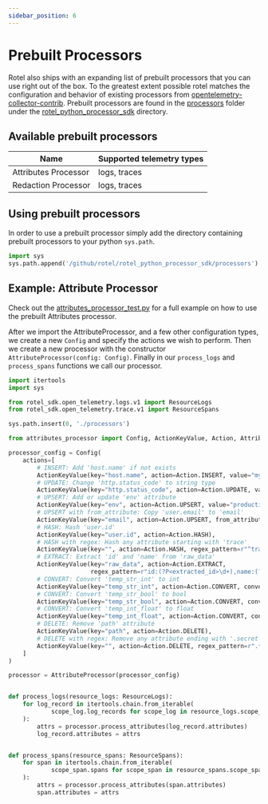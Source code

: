 ```yaml
---
sidebar_position: 6
---
```


# Prebuilt Processors

Rotel also ships with an expanding list of prebuilt processors that you can use right out of the box. To the greatest extent possible rotel matches the configuration and behavior of existing processors from [opentelemetry-collector-contrib](https://github.com/open-telemetry/opentelemetry-collector-contrib). Prebuilt processors are found in the [processors](https://github.com/streamfold/rotel/tree/main/rotel_python_processor_sdk/processors) folder under the [rotel_python_processor_sdk](https://github.com/streamfold/rotel/tree/main/rotel_python_processor_sdk) directory.                                                         

## Available prebuilt processors

| Name                 | Supported telemetry types |
|----------------------|---------------------------|
| Attributes Processor | logs, traces              |
| Redaction Processor  | logs, traces              |

## Using prebuilt processors

In order to use a prebuilt processor simply add the directory containing prebuilt processors to your python `sys.path`. 

```python
import sys
sys.path.append('/github/rotel/rotel_python_processor_sdk/processors')
```

## Example: Attribute Processor
Check out the [attributes_processor_test.py](https://github.com/streamfold/rotel/blob/main/rotel_python_processor_sdk/python_tests/attributes_processor_test.py) for a full example on how to use the prebuilt Attributes processor.

After we import the AttributeProcessor, and a few other configuration types, we create a new `Config` and specify the actions we wish to perform. Then we create a new processor with the constructor `AttributeProcessor(config: Config)`. Finally in our `process_logs` and `process_spans` functions we call our processor.

```python title="attributes_processor_test.py"
import itertools
import sys

from rotel_sdk.open_telemetry.logs.v1 import ResourceLogs
from rotel_sdk.open_telemetry.trace.v1 import ResourceSpans

sys.path.insert(0, './processors')

from attributes_processor import Config, ActionKeyValue, Action, AttributeProcessor

processor_config = Config(
    actions=[
        # INSERT: Add 'host.name' if not exists
        ActionKeyValue(key="host.name", action=Action.INSERT, value="my-server-1"),
        # UPDATE: Change 'http.status_code' to string type
        ActionKeyValue(key="http.status_code", action=Action.UPDATE, value="OK"),
        # UPSERT: Add or update 'env' attribute
        ActionKeyValue(key="env", action=Action.UPSERT, value="production"),
        # UPSERT with from_attribute: Copy 'user.email' to 'email'
        ActionKeyValue(key="email", action=Action.UPSERT, from_attribute="user.email"),
        # HASH: Hash 'user.id'
        ActionKeyValue(key="user.id", action=Action.HASH),
        # HASH with regex: Hash any attribute starting with 'trace'
        ActionKeyValue(key="", action=Action.HASH, regex_pattern=r"^trace.*"),
        # EXTRACT: Extract 'id' and 'name' from 'raw_data'
        ActionKeyValue(key="raw_data", action=Action.EXTRACT,
                       regex_pattern=r"id:(?P<extracted_id>\d+),name:(?P<extracted_name>\w+)"),
        # CONVERT: Convert 'temp_str_int' to int
        ActionKeyValue(key="temp_str_int", action=Action.CONVERT, converted_type="int"),
        # CONVERT: Convert 'temp_str_bool' to bool
        ActionKeyValue(key="temp_str_bool", action=Action.CONVERT, converted_type="bool"),
        # CONVERT: Convert 'temp_int_float' to float
        ActionKeyValue(key="temp_int_float", action=Action.CONVERT, converted_type="double"),
        # DELETE: Remove 'path' attribute
        ActionKeyValue(key="path", action=Action.DELETE),
        # DELETE with regex: Remove any attribute ending with '.secret'
        ActionKeyValue(key="", action=Action.DELETE, regex_pattern=r".*\.secret$"),
    ]
)

processor = AttributeProcessor(processor_config)


def process_logs(resource_logs: ResourceLogs):
    for log_record in itertools.chain.from_iterable(
            scope_log.log_records for scope_log in resource_logs.scope_logs
    ):
        attrs = processor.process_attributes(log_record.attributes)
        log_record.attributes = attrs


def process_spans(resource_spans: ResourceSpans):
    for span in itertools.chain.from_iterable(
            scope_span.spans for scope_span in resource_spans.scope_spans
    ):
        attrs = processor.process_attributes(span.attributes)
        span.attributes = attrs
```
